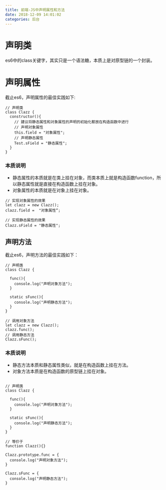 ```yaml
---
title: 前端-JS中声明属性和方法
date: 2018-12-09 14:01:02
categories: 后台
---
```


# 声明类

es6中的class关键字，其实只是一个语法糖，本质上是对原型链的一个封装。

# 声明属性

截止es6，声明属性的最佳实践如下:

```
// 声明类
class Clazz {
  constructor(){
    // 建议将静态属性和对象属性的声明的初始化都放在构造函数中进行
    // 声明对象属性
    this.field = "对象属性";
    // 声明静态属性
    Test.sField = "静态属性";
  }
}
```

### 本质说明

- 静态属性的本质就是在类上挂在对象，而类本质上就是构造函数function，所以静态属性就是直接在构造函数上挂在对象。
- 对象属性的本质就是在对象上挂在对象。

```
// 实现对象属性的效果
let clazz = new Clazz();
clazz.field =  "对象属性“;

// 实现静态属性的效果
Clazz.sField = "静态属性";

```

## 声明方法

截止es6，声明方法的最佳实践如下：

```
// 声明类
class Clazz {
  
  func(){
    console.log("声明对象方法");
  }
  
  static sFunc(){
    console.log("声明静态方法");
  }
}

// 调用对象方法
let clazz = new Clazz();
clazz.func();
// 调用静态方法
Clazz.sFunc();
```

### 本质说明

- 静态方法本质和静态属性类似，就是在构造函数上挂在方法。
- 对象方法本质是在构造函数的原型链上挂在对象。

```

// 声明类
class Clazz {
  
  func(){
    console.log("声明对象方法");
  }
  
  static sFunc(){
    console.log("声明静态方法");
  }
}

// 等价于
function Clazz(){}

Clazz.prototype.func = {
  console.log("声明对象方法");
}

Clazz.sFunc = {
  console.log("声明静态方法");
}

```

